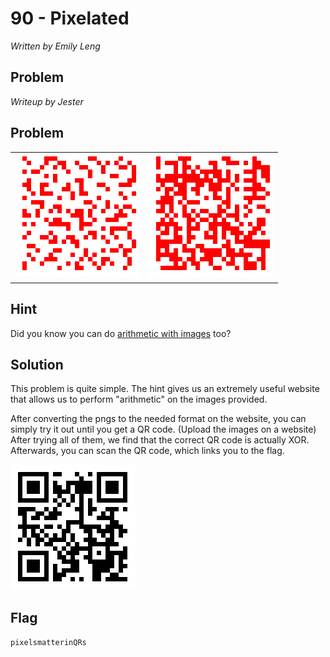 # 90 - Pixelated

*Written by Emily Leng*

## Problem

*Writeup by Jester*

## Problem

<table align="center" border="0" cellpadding="1" cellspacing="1" style="width:500px"><tbody><tr><td><img alt="" src="1.png" style="height:200px; width:200px"></td><td><img alt="" src="2.png" style="height:200px; width:200px"></td></tr></tbody></table>

## Hint

Did you know you can do [arithmetic with images](http://homepages.inf.ed.ac.uk/rbf/HIPR2/arthops.htm) too?

## Solution


This problem is quite simple. The hint gives us an extremely useful website that allows us to perform "arithmetic" on the images provided. 

After converting the pngs to the needed format on the website, you can simply try it out until you get a QR code. (Upload the images on a website) After trying all of them, we find that the correct QR code is actually XOR. Afterwards, you can scan the QR code, which links you to the flag.

<img alt="" src="completed.png" style="height:200px; width:200px">

## Flag

`pixelsmatterinQRs`